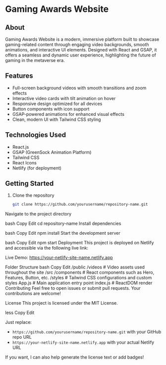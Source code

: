 # Gaming Awards Website

## About

Gaming Awards Website is a modern, immersive platform built to showcase gaming-related content through engaging video backgrounds, smooth animations, and interactive UI elements. Designed with React and GSAP, it offers a seamless and dynamic user experience, highlighting the future of gaming in the metaverse era.

## Features

- Full-screen background videos with smooth transitions and zoom effects  
- Interactive video cards with tilt animation on hover  
- Responsive design optimized for all devices  
- Button components with icon support  
- GSAP-powered animations for enhanced visual effects  
- Clean, modern UI with Tailwind CSS styling  

## Technologies Used

- React.js  
- GSAP (GreenSock Animation Platform)  
- Tailwind CSS  
- React Icons  
- Netlify (for deployment)  

## Getting Started

1. Clone the repository  
   ```bash
   git clone https://github.com/yourusername/repository-name.git
Navigate to the project directory

bash
Copy
Edit
cd repository-name
Install dependencies

bash
Copy
Edit
npm install
Start the development server

bash
Copy
Edit
npm start
Deployment
This project is deployed on Netlify and accessible via the following live link:

Live Demo: https://your-netlify-site-name.netlify.app

Folder Structure
bash
Copy
Edit
/public
  /videos           # Video assets used throughout the site
/src
  /components       # React components such as Hero, Features, Button, etc.
  /styles           # Tailwind CSS configurations and custom styles
  App.js            # Main application entry point
  index.js          # ReactDOM render
Contributing
Feel free to open issues or submit pull requests. Your contributions are welcome!

License
This project is licensed under the MIT License.

less
Copy
Edit

Just replace:

- `https://github.com/yourusername/repository-name.git` with your GitHub repo URL  
- `https://your-netlify-site-name.netlify.app` with your actual Netlify URL  

If you want, I can also help generate the license text or add badges!
